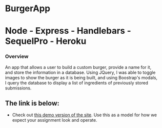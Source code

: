 # BurgerApp

# Node - Express - Handlebars - SequelPro - Heroku

### Overview

An app that allows a user to build a custom burger, provide a name for it, and store the information in a database. Using JQuery, I was able to toggle images to show the burger as it is being built, and using Boostrap's modals, I query the database to display a list of ingredients of previously stored submissions.

## The link is below:

* Check out [this demo version of the site](https://still-chamber-68470.herokuapp.com/). Use this as a model for how we expect your assignment look and operate.
